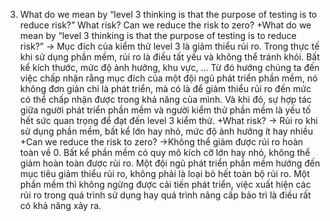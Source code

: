 
3. What do we mean by “level 3 thinking is that the purpose of testing is to reduce risk?” What risk? Can we reduce the risk to zero?
  +What do we mean by “level 3 thinking is that the purpose of testing is to reduce risk?”
    -> Mục đích của kiểm thử level 3 là giảm thiểu rủi ro. Trong thực tế khi sử dụng phần mềm, rủi ro là điều tất yếu và không thể 
    tránh khỏi. Bất kể kích thước, mức độ ảnh hưởng, khu vực, ... Từ đó hướng chúng ta đến việc chấp nhận rằng mục đích của một đội 
    ngũ phát triển phần mềm, nó không đơn giản chỉ là phát triển, mà có là để giảm thiểu rủi ro đến mức có thể chấp nhận được trong
    khả năng của mình. Và khi đó, sự hợp tác giữa người phát triển phần mềm và người kiểm thử phần mềm là yếu tố hết sức quan trọng 
    để đạt đến level 3 kiểm thử.
  +What risk?
    -> Rủi ro khi sử dụng phần mềm, bất kể lớn hay nhỏ, mức độ ảnh hưởng ít hay nhiều
  +Can we reduce the risk to zero?
      ->Không thể giảm được rủi ro hoàn toàn về 0. Bất kể phần mềm có quy mô kích cỡ lớn hay nhỏ, không thể giảm hoàn toàn được rủi ro.
        Một đội ngũ phát triển phần mềm hướng đến mục tiêu giảm thiểu rủi ro, không phải là loại bỏ hết toàn bộ rủi ro.
        Một phần mềm thì không ngừng được cải tiến phát triển, việc xuất hiện các rủi ro trong quá trình sử dụng hay quá trình nâng cấp
        bảo trì là điều rất có khả năng xảy ra.
